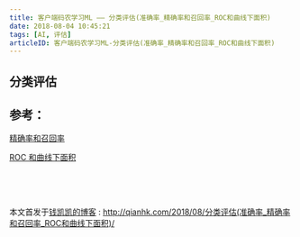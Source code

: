 ```yaml
---
title: 客户端码农学习ML —— 分类评估(准确率_精确率和召回率_ROC和曲线下面积)
date: 2018-08-04 10:45:21
tags: [AI, 评估]
articleID: 客户端码农学习ML-分类评估(准确率_精确率和召回率_ROC和曲线下面积)
---
```




<!--more-->

## 分类评估



## 参考：

[精确率和召回率](https://developers.google.cn/machine-learning/crash-course/classification/precision-and-recall)

[ROC 和曲线下面积](https://developers.google.cn/machine-learning/crash-course/classification/roc-and-auc)

## 　

本文首发于[钱凯凯的博客](http://qianhk.com) : http://qianhk.com/2018/08/分类评估(准确率_精确率和召回率_ROC和曲线下面积)/


